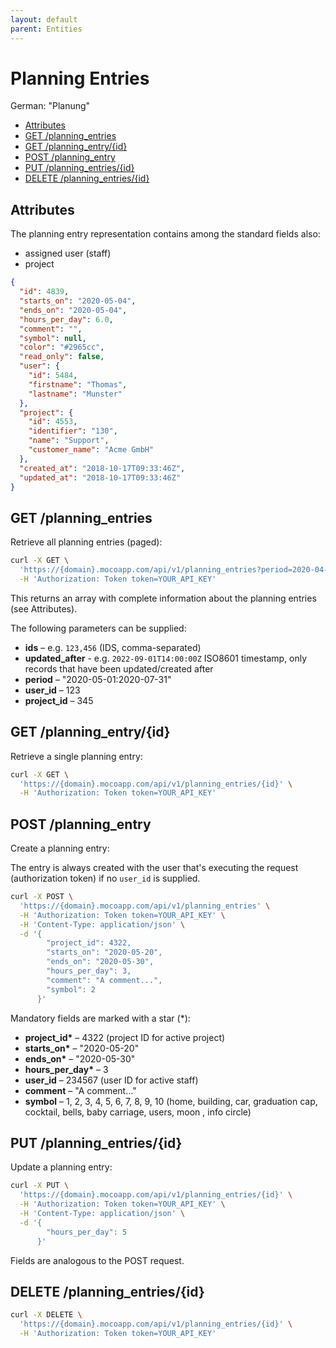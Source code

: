 ```yaml
---
layout: default
parent: Entities
---
```


# Planning Entries

German: "Planung"

<!-- TOC -->

- [Attributes](#attributes)
- [GET /planning_entries](#get-planning_entries)
- [GET /planning_entry/{id}](#get-planning_entryid)
- [POST /planning_entry](#post-planning_entry)
- [PUT /planning_entries/{id}](#put-planning_entriesid)
- [DELETE /planning_entries/{id}](#delete-planning_entriesid)

<!-- /TOC -->

## Attributes

The planning entry representation contains among the standard fields also:

- assigned user (staff)
- project

```json
{
  "id": 4839,
  "starts_on": "2020-05-04",
  "ends_on": "2020-05-04",
  "hours_per_day": 6.0,
  "comment": "",
  "symbol": null,
  "color": "#2965cc",
  "read_only": false,
  "user": {
    "id": 5484,
    "firstname": "Thomas",
    "lastname": "Munster"
  },
  "project": {
    "id": 4553,
    "identifier": "130",
    "name": "Support",
    "customer_name": "Acme GmbH"
  },
  "created_at": "2018-10-17T09:33:46Z",
  "updated_at": "2018-10-17T09:33:46Z"
}
```

## GET /planning_entries

Retrieve all planning entries (paged):

```bash
curl -X GET \
  'https://{domain}.mocoapp.com/api/v1/planning_entries?period=2020-04-01:2020-07-31' \
  -H 'Authorization: Token token=YOUR_API_KEY'
```

This returns an array with complete information about the planning entries (see Attributes).

The following parameters can be supplied:

- **ids** – e.g. `123,456` (IDS, comma-separated)
- **updated_after** - e.g. `2022-09-01T14:00:00Z` ISO8601 timestamp, only records that have been updated/created after
- **period** – "2020-05-01:2020-07-31"
- **user_id** – 123
- **project_id** – 345

## GET /planning_entry/{id}

Retrieve a single planning entry:

```bash
curl -X GET \
  'https://{domain}.mocoapp.com/api/v1/planning_entries/{id}' \
  -H 'Authorization: Token token=YOUR_API_KEY'
```

## POST /planning_entry

Create a planning entry:

The entry is always created with the user that's executing the request (authorization token) if no `user_id` is supplied.

```bash
curl -X POST \
  'https://{domain}.mocoapp.com/api/v1/planning_entries' \
  -H 'Authorization: Token token=YOUR_API_KEY' \
  -H 'Content-Type: application/json' \
  -d '{
        "project_id": 4322,
        "starts_on": "2020-05-20",
        "ends_on": "2020-05-30",
        "hours_per_day": 3,
        "comment": "A comment...",
        "symbol": 2
      }'
```

Mandatory fields are marked with a star (\*):

- **project_id\*** – 4322 (project ID for active project)
- **starts_on\*** – "2020-05-20"
- **ends_on\*** – "2020-05-30"
- **hours_per_day\*** – 3
- **user_id** – 234567 (user ID for active staff)
- **comment** – "A comment..."
- **symbol** – 1, 2, 3, 4, 5, 6, 7, 8, 9, 10 (home, building, car, graduation cap, cocktail, bells, baby carriage, users, moon , info circle)

## PUT /planning_entries/{id}

Update a planning entry:

```bash
curl -X PUT \
  'https://{domain}.mocoapp.com/api/v1/planning_entries/{id}' \
  -H 'Authorization: Token token=YOUR_API_KEY' \
  -H 'Content-Type: application/json' \
  -d '{
        "hours_per_day": 5
      }'
```

Fields are analogous to the POST request.

## DELETE /planning_entries/{id}

```bash
curl -X DELETE \
  'https://{domain}.mocoapp.com/api/v1/planning_entries/{id}' \
  -H 'Authorization: Token token=YOUR_API_KEY'
```
